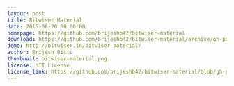 ```yaml
---
layout: post
title: Bitwiser Material
date: 2015-08-20 00:00:00
homepage: https://github.com/brijeshb42/bitwiser-material
download: https://github.com/brijeshb42/bitwiser-material/archive/gh-pages.zip
demo: http://bitwiser.in/bitwiser-material/
author: Brijesh Bittu
thumbnail: bitwiser-material.png
license: MIT License
license_link: https://github.com/brijeshb42/bitwiser-material/blob/gh-pages/LICENSE
---
```

